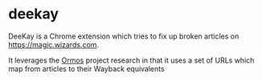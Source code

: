 # deekay

DeeKay is a Chrome extension which tries to fix up broken articles on https://magic.wizards.com.

It leverages the [Ormos](https://github.com/maxmakesmagic/ormos) project research in that it uses a set of URLs which map from articles to their Wayback equivalents
